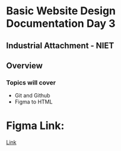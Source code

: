 # Basic Website Design Documentation Day 3

## Industrial Attachment - NIET

## Overview

### Topics will cover

- Git and Github
- Figma to HTML

# Figma Link:

[Link](https://www.figma.com/design/GEI97CE7jynNlww1H2uOvF/E-Commerce-UI-KIT--Community-?node-id=116-92&t=lUQGrGoAHmsXAKMi-1)
